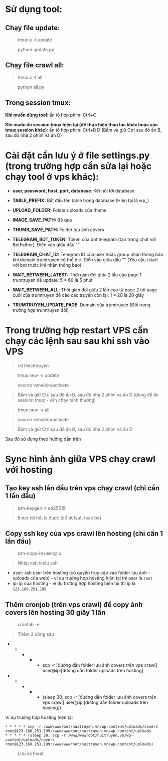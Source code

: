 # Sử dụng tool:

## Chạy file update:

> tmux a -t update

> python update.py

## Chạy file crawl all:

> tmux a -t all

> python all.py

## Trong session tmux:

**Khi muốn dừng tool**: ấn tổ hợp phím: Ctrl+C

**Khi muốn ẩn session tmux hiện tại (để thực hiện thao tác khác hoặc vào tmux session khác)**: ấn tổ hợp phím: Ctrl+B D (Bấm và giữ Ctrl sau đó ấn B, sau đó nhả 2 phím và ấn D)

# Cài đặt cần lưu ý ở file settings.py (trong trường hợp cần sửa lại hoặc chạy tool ở vps khác):

- **user, password, host, port, database**: Kết nối tới database
- **TABLE_PREFIX:** Bắt đầu tên table trong database (Hiện tại là wp\_)

- **UPLOAD_FOLDER:** Folder uploads của theme

- **IMAGE_SAVE_PATH:** Bỏ qua
- **THUMB_SAVE_PATH:** Folder lưu ảnh covers

- **TELEGRAM_BOT_TOKEN:** Token của bot telegram (tạo trong chat với BotFather). Điền vào giữa dấu ""
- **TELEGRAM_CHAT_ID:** Telegram ID của user hoặc group nhận thông báo khi domain trumtruyen có thể die. Điền vào giữa dấu "" (Yêu cầu /start với bot trước khi nhận thông báo)

- **WAIT_BETWEEN_LATEST:** Thời gian đợi giữa 2 lần cào page 1 trumtruyen để update: 5 \* 60 là 5 phút
- **WAIT_BETWEEN_ALL**: Thời gian đợi giữa 2 lần cào từ page 2 tới page cuối của trumtruyen để cào các truyện còn lại: 1 \* 20 là 20 giây

- **TRUMTRUYEN_UPDATE_PAGE**: Domain của trumtruyen (Đổi trong trường hợp trumtruyen đổi)

# Trong trường hợp restart VPS cần chạy các lệnh sau sau khi ssh vào VPS

> cd leechtruyen

> tmux new -s update

> source venv/bin/activate

> Bấm và giữ Ctrl sau đó ấn B, sau đó nhả 2 phím và ấn D (dùng để ẩn session tmux - vẫn chạy bình thường)

> tmux new -s all

> source venv/bin/activate

> Bấm và giữ Ctrl sau đó ấn B, sau đó nhả 2 phím và ấn D

Sau đó sử dụng theo hướng dẫn trên

# Sync hình ảnh giữa VPS chạy crawl với hosting

## Tạo key ssh lần đầu trên vps chạy crawl (chỉ cần 1 lần đầu)

> ssh-keygen -t ed25519

> Enter tới hết là được (dể default toàn bộ)

## Copy ssh key của vps crawl lên hosting (chỉ cần 1 lần đầu)

> ssh-copy-id user@ip

> Nhập mật khẩu ssh

- user: ssh user trên hosting (có quyền truy cập vào folder lưu ảnh - uploads của web) - ví dụ trường hợp hosting hiện tại thì user là `root`
- ip: ip của hosting - ví dụ trường hợp hosting hiện tại thì ip là `123.168.251.199`

## Thêm cronjob (trên vps crawl) để copy ảnh covers lên hosting 30 giây 1 lần

> crontab -e

> Thêm 2 dòng sau

* * * * * scp -r [đường dẫn folder lưu ảnh covers trên vps crawl] user@ip:[đường dẫn folder uploads trên hosting]
* * * * * (sleep 30; scp -r [đường dẫn folder lưu ảnh covers trên vps crawl] user@ip:[đường dẫn folder uploads trên hosting])

Ví dụ trường hợp hosting hiện tại
```
* * * * * scp -r /www/wwwroot/nuitruyen.vn/wp-content/uploads/covers root@123.168.251.199:/www/wwwroot/nuitruyen.vn/wp-content/uploads
* * * * * (sleep 30; scp -r /www/wwwroot/nuitruyen.vn/wp-content/uploads/covers root@123.168.251.199:/www/wwwroot/nuitruyen.vn/wp-content/uploads)
```

> Lưu và thoát
